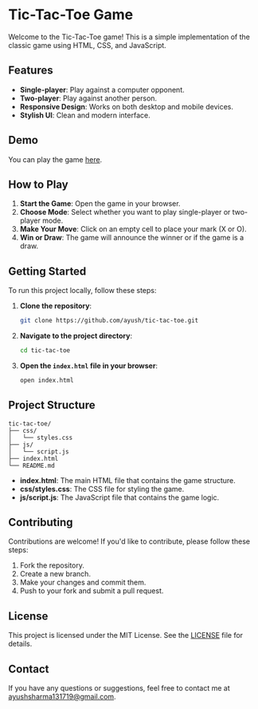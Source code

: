  # Tic-Tac-Toe Game

Welcome to the Tic-Tac-Toe game! This is a simple implementation of the classic game using HTML, CSS, and JavaScript.

## Features

- **Single-player**: Play against a computer opponent.
- **Two-player**: Play against another person.
- **Responsive Design**: Works on both desktop and mobile devices.
- **Stylish UI**: Clean and modern interface.

## Demo

You can play the game [here](https://your-game-url.com).

## How to Play

1. **Start the Game**: Open the game in your browser.
2. **Choose Mode**: Select whether you want to play single-player or two-player mode.
3. **Make Your Move**: Click on an empty cell to place your mark (X or O).
4. **Win or Draw**: The game will announce the winner or if the game is a draw.

## Getting Started

To run this project locally, follow these steps:

1. **Clone the repository**:

   ```sh
   git clone https://github.com/ayush/tic-tac-toe.git
   ```

2. **Navigate to the project directory**:

   ```sh
   cd tic-tac-toe
   ```

3. **Open the `index.html` file in your browser**:

   ```sh
   open index.html
   ```

## Project Structure

```
tic-tac-toe/
├── css/
│   └── styles.css
├── js/
│   └── script.js
├── index.html
└── README.md
```

- **index.html**: The main HTML file that contains the game structure.
- **css/styles.css**: The CSS file for styling the game.
- **js/script.js**: The JavaScript file that contains the game logic.

## Contributing

Contributions are welcome! If you'd like to contribute, please follow these steps:

1. Fork the repository.
2. Create a new branch.
3. Make your changes and commit them.
4. Push to your fork and submit a pull request.

## License

This project is licensed under the MIT License. See the [LICENSE](LICENSE) file for details.

## Contact

If you have any questions or suggestions, feel free to contact me at [ayushsharma131719@gmail.com](mailto:ayushsharma131719@gmail.com).

